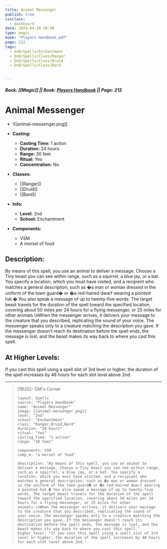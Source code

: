 ```yaml
---
title: Animal Messenger
publish: true
cssclass:
  - dashboard
date: 2024-04-20 18:30
type: magic
book: "Players Handbook.pdf"
page: 212
tags:
  - DnD/Spells/Enchantment
  - DnD/Spells/Class/Ranger
  - DnD/Spells/Class/Druid
  - DnD/Spells/Class/Bard


---
```


##### Back: [[Magic]] || Book: [Players Handbook](https://drive.google.com/drive/folders/1O5bhpYizcIT5xxAoLOuzCRht_PVS7VSG?usp=sharing) || Page: 212

# Animal Messenger
- ![[animal-messenger.png]]
- **Casting:**
    - **Casting Time:** 1 action
    - **Duration:** 24 hours
    - **Range:** 30 feet
    - **Ritual:** Yes
    - **Concentration:** No
- **Classes:**
    - [[Ranger]]
    - [[Druid]]
    - [[Bard]]

- **Info:**
    - **Level:** 2nd
    - **School:** Enchantment
- **Components:**
    - VSM
    - A morsel of food

## Description:
By means of this spell, you use an animal to deliver a message. Choose a Tiny beast you can see within range, such as a squirrel, a blue jay, or a bat. You specify a location, which you must have visited, and a recipient who matches a general description, such as �a man or woman dressed in the uniform of the town guard� or �a red-haired dwarf wearing a pointed hat.� You also speak a message of up to twenty-five words. The target beast travels for the duration of the spell toward the specified location, covering about 50 miles per 24 hours for a flying messenger, or 25 miles for other animals.\nWhen the messenger arrives, it delivers your message to the creature that you described, replicating the sound of your voice. The messenger speaks only to a creature matching the description you gave. If the messenger doesn't reach its destination before the spell ends, the message is lost, and the beast makes its way back to where you cast this spell.

## At Higher Levels:
If you cast this spell using a spell slot of 3rd level or higher, the duration of the spell increases by 48 hours for each slot level above 2nd.

---

> [!BUG]- GM's Corner
>
> ```statblock
> layout: Spells
> source: "Players Handbook"
> name: "Animal Messenger"
> image: [[animal-messenger.png]]
> level: "2nd"
> school: "Enchantment"
> class: "Ranger,Druid,Bard"
> duration: "24 hours"
> ritual: "Yes"
> casting_time: "1 action"
> range: "30 feet"
>
> components: VSM
> comp_m: "a morsel of food"
>
> description: "By means of this spell, you use an animal to deliver a message. Choose a Tiny beast you can see within range, such as a squirrel, a blue jay, or a bat. You specify a location, which you must have visited, and a recipient who matches a general description, such as �a man or woman dressed in the uniform of the town guard� or �a red-haired dwarf wearing a pointed hat.� You also speak a message of up to twenty-five words. The target beast travels for the duration of the spell toward the specified location, covering about 50 miles per 24 hours for a flying messenger, or 25 miles for other animals.\nWhen the messenger arrives, it delivers your message to the creature that you described, replicating the sound of your voice. The messenger speaks only to a creature matching the description you gave. If the messenger doesn't reach its destination before the spell ends, the message is lost, and the beast makes its way back to where you cast this spell."
> higher_level: "If you cast this spell using a spell slot of 3rd level or higher, the duration of the spell increases by 48 hours for each slot level above 2nd."
> ```

